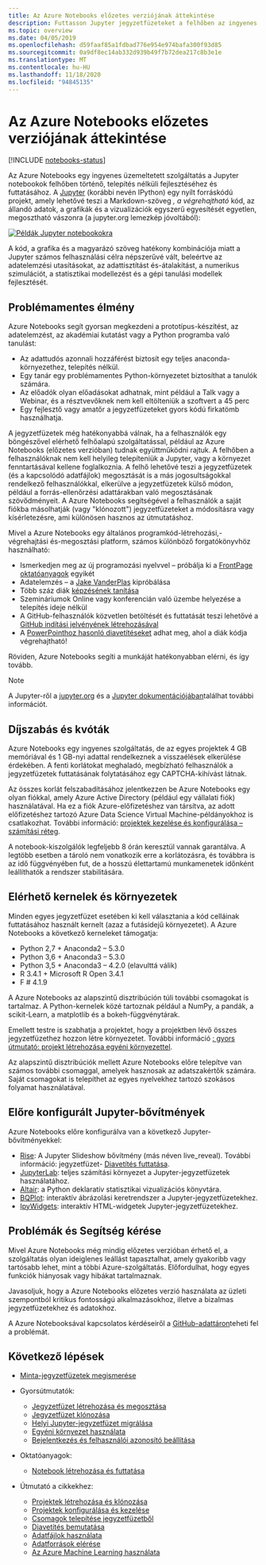 ```yaml
---
title: Az Azure Notebooks előzetes verziójának áttekintése
description: Futtasson Jupyter jegyzetfüzeteket a felhőben az ingyenes Azure Notebooks előzetes verzió szolgáltatásával, ahol nincs szükség beállításra vagy konfigurációra.
ms.topic: overview
ms.date: 04/05/2019
ms.openlocfilehash: d59faaf85a1fdbad776e954e974bafa300f93d85
ms.sourcegitcommit: 0a9df8ec14ab332d939b49f7b72dea217c8b3e1e
ms.translationtype: MT
ms.contentlocale: hu-HU
ms.lasthandoff: 11/18/2020
ms.locfileid: "94845135"
---
```

# <a name="overview-of-azure-notebooks-preview"></a>Az Azure Notebooks előzetes verziójának áttekintése

[!INCLUDE [notebooks-status](../../includes/notebooks-status.md)]

Az Azure Notebooks egy ingyenes üzemeltetett szolgáltatás a Jupyter notebookok felhőben történő, telepítés nélküli fejlesztéséhez és futtatásához. A [Jupyter](https://jupyter.org/) (korábbi nevén IPython) egy nyílt forráskódú projekt, amely lehetővé teszi a Markdown-szöveg *, a végrehajtható* kód, az állandó adatok, a grafikák és a vizualizációk egyszerű egyesítését egyetlen, megosztható vászonra (a jupyter.org lemezkép jóvoltából):

[![Példák Jupyter notebookokra](https://jupyter.org/assets/jupyterpreview.png)](https://jupyter.org/assets/jupyterpreview.png#lightbox)

A kód, a grafika és a magyarázó szöveg hatékony kombinációja miatt a Jupyter számos felhasználási célra népszerűvé vált, beleértve az adatelemzési utasításokat, az adattisztítást és-átalakítást, a numerikus szimulációt, a statisztikai modellezést és a gépi tanulási modellek fejlesztését.

## <a name="hassle-free-experience"></a>Problémamentes élmény

Azure Notebooks segít gyorsan megkezdeni a prototípus-készítést, az adatelemzést, az akadémiai kutatást vagy a Python programba való tanulást:

- Az adattudós azonnali hozzáférést biztosít egy teljes anaconda-környezethez, telepítés nélkül.
- Egy tanár egy problémamentes Python-környezetet biztosíthat a tanulók számára.
- Az előadók olyan előadásokat adhatnak, mint például a Talk vagy a Webinar, és a résztvevőknek nem kell eltölteniük a szoftvert a 45 perc
- Egy fejlesztő vagy amatőr a jegyzetfüzeteket gyors kódú firkatömb használhatja.

A jegyzetfüzetek még hatékonyabbá válnak, ha a felhasználók egy böngészővel elérhető felhőalapú szolgáltatással, például az Azure Notebooks (előzetes verzióban) tudnak együttműködni rajtuk. A felhőben a felhasználóknak nem kell helyileg telepíteniük a Jupyter, vagy a környezet fenntartásával kellene foglalkoznia. A felhő lehetővé teszi a jegyzetfüzetek (és a kapcsolódó adatfájlok) megosztását is a más jogosultságokkal rendelkező felhasználókkal, elkerülve a jegyzetfüzetek külső módon, például a forrás-ellenőrzési adattárakban való megosztásának szövődményeit. A Azure Notebooks segítségével a felhasználók a saját fiókba másolhatják (vagy "klónozott") jegyzetfüzeteket a módosításra vagy kísérletezésre, ami különösen hasznos az útmutatáshoz.

Mivel a Azure Notebooks egy általános programkód-létrehozási,-végrehajtási és-megosztási platform, számos különböző forgatókönyvhöz használható:

- Ismerkedjen meg az új programozási nyelvvel – próbálja ki a [FrontPage oktatóanyagok](https://notebooks.azure.com/Microsoft/projects/samples/html/Introduction%20to%20Python.ipynb) egyikét
- Adatelemzés – a [Jake VanderPlas](https://notebooks.azure.com/jakevdp/projects/PythonDataScienceHandbook) kipróbálása
- Több száz diák [képzésének tanítása](https://notebooks.azure.com/garth-wells/projects/CUED-IA-Computing-Michaelmas)
- Szemináriumok Online vagy konferencián való üzembe helyezése a telepítés ideje nélkül 
- A GitHub-felhasználók közvetlen betöltését és futtatását teszi lehetővé a [GitHub indítási jelvényének létrehozásával](https://notebooks.azure.com/help/projects/sharing/create-a-github-badge)
- A [PowerPointhoz hasonló diavetítéseket](https://notebooks.azure.com/help/jupyter-notebooks/slides) adhat meg, ahol a diák kódja végrehajtható!

Röviden, Azure Notebooks segíti a munkáját hatékonyabban elérni, és így tovább.

> [!Note]
> A Jupyter-ről a [jupyter.org](https://jupyter.org/) és a [Jupyter dokumentációjában](https://jupyter-notebook.readthedocs.io/en/latest/)találhat további információt.

## <a name="pricing-and-quotas"></a>Díjszabás és kvóták

Azure Notebooks egy ingyenes szolgáltatás, de az egyes projektek 4 GB memóriával és 1 GB-nyi adattal rendelkeznek a visszaélések elkerülése érdekében. A fenti korlátokat meghaladó, megbízható felhasználók a jegyzetfüzetek futtatásának folytatásához egy CAPTCHA-kihívást látnak.

Az összes korlát felszabadításához jelentkezzen be Azure Notebooks egy olyan fiókkal, amely Azure Active Directory (például egy vállalati fiók) használatával. Ha ez a fiók Azure-előfizetéshez van társítva, az adott előfizetéshez tartozó Azure Data Science Virtual Machine-példányokhoz is csatlakozhat. További információ: [projektek kezelése és konfigurálása – számítási réteg](configure-manage-azure-notebooks-projects.md#compute-tier).

A notebook-kiszolgálók legfeljebb 8 órán keresztül vannak garantálva. A legtöbb esetben a tároló nem vonatkozik erre a korlátozásra, és továbbra is az idő függvényében fut, de a hosszú élettartamú munkamenetek időnként leállíthatók a rendszer stabilitására.

## <a name="available-kernels-and-environments"></a>Elérhető kernelek és környezetek

Minden egyes jegyzetfüzet esetében ki kell választania a kód celláinak futtatásához használt kernelt (azaz a futásidejű környezetet). A Azure Notebooks a következő kerneleket támogatja:

- Python 2,7 + Anaconda2 – 5.3.0
- Python 3,6 + Anaconda3 – 5.3.0
- Python 3,5 + Anaconda3 – 4.2.0 (elavulttá válik)
- R 3.4.1 + Microsoft R Open 3.4.1
- F # 4.1.9

A Azure Notebooks az alapszintű disztribúción túli további csomagokat is tartalmaz. A Python-kernelek közé tartoznak például a NumPy, a pandák, a scikit-Learn, a matplotlib és a bokeh-függvénytárak.

Emellett testre is szabhatja a projektet, hogy a projektben lévő összes jegyzetfüzethez hozzon létre környezetet. További információ [: gyors útmutató: projekt létrehozása egyéni környezettel](quickstart-create-jupyter-notebook-project-environment.md).

Az alapszintű disztribúciók mellett Azure Notebooks előre telepítve van számos további csomaggal, amelyek hasznosak az adatszakértők számára. Saját csomagokat is telepíthet az egyes nyelvekhez tartozó szokásos folyamat használatával.

## <a name="pre-configured-jupyter-extensions"></a>Előre konfigurált Jupyter-bővítmények

Azure Notebooks előre konfigurálva van a következő Jupyter-bővítményekkel:

- [Rise](https://github.com/damianavila/RISE): A Jupyter Slideshow bővítmény (más néven live_reveal). További információ: jegyzetfüzet- [Diavetítés futtatása](present-jupyter-notebooks-slideshow.md).
- [JupyterLab](https://github.com/jupyterlab/jupyterlab): teljes számítási környezet a Jupyter-jegyzetfüzetek használatához.
- [Altair](https://github.com/ellisonbg/altair): a Python deklaratív statisztikai vizualizációs könyvtára.
- [BQPlot](https://github.com/bloomberg/bqplot): interaktív ábrázolási keretrendszer a Jupyter-jegyzetfüzetekhez.
- [IpyWidgets](https://github.com/jupyter-widgets/ipywidgets): interaktív HTML-widgetek Jupyter-jegyzetfüzetekhez.

## <a name="issues-and-getting-help"></a>Problémák és Segítség kérése

Mivel Azure Notebooks még mindig előzetes verzióban érhető el, a szolgáltatás olyan ideiglenes leállást tapasztalhat, amely gyakoribb vagy tartósabb lehet, mint a többi Azure-szolgáltatás. Előfordulhat, hogy egyes funkciók hiányosak vagy hibákat tartalmaznak.

Javasoljuk, hogy a Azure Notebooks előzetes verzió használata az üzleti szempontból kritikus fontosságú alkalmazásokhoz, illetve a bizalmas jegyzetfüzetekhez és adatokhoz.

A Azure Notebooksával kapcsolatos kérdéseiről a [GitHub-adattáron](https://github.com/Microsoft/AzureNotebooks/issues)teheti fel a problémát.

## <a name="next-steps"></a>Következő lépések  

- [Minta-jegyzetfüzetek megismerése](azure-notebooks-samples.md)

- Gyorsútmutatók:

  - [Jegyzetfüzet létrehozása és megosztása](quickstart-create-share-jupyter-notebook.md)
  - [Jegyzetfüzet klónozása](quickstart-clone-jupyter-notebook.md)
  - [Helyi Jupyter-jegyzetfüzet migrálása](quickstart-migrate-local-jupyter-notebook.md)
  - [Egyéni környezet használata](quickstart-create-jupyter-notebook-project-environment.md)
  - [Bejelentkezés és felhasználói azonosító beállítása](quickstart-sign-in-azure-notebooks.md)

- Oktatóanyagok:

  - [Notebook létrehozása és futtatása](tutorial-create-run-jupyter-notebook.md  )

- Útmutató a cikkekhez:
  
  - [Projektek létrehozása és klónozása](create-clone-jupyter-notebooks.md)
  - [Projektek konfigurálása és kezelése](configure-manage-azure-notebooks-projects.md)
  - [Csomagok telepítése jegyzetfüzetből](install-packages-jupyter-notebook.md)
  - [Diavetítés bemutatása](present-jupyter-notebooks-slideshow.md)
  - [Adatfájlok használata](work-with-project-data-files.md)
  - [Adatforrások elérése](access-data-resources-jupyter-notebooks.md)
  - [Az Azure Machine Learning használata](../machine-learning/samples-notebooks.md)